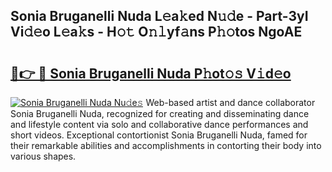 ## Sonia Bruganelli Nuda L𝚎a𝚔ed N𝚞𝚍e - Part-3yI Vi𝚍𝚎o L𝚎a𝚔s - H𝚘𝚝 O𝚗𝚕yf𝚊ns P𝚑𝚘tos NgoAE

# <h2><a href="http://kf1bctu.oniu.top/?m=Sonia+Bruganelli+Nuda">🔗👉 🔴 Sonia Bruganelli Nuda P𝚑ot𝚘𝚜 V𝚒d𝚎o</a></h2>

[![Sonia Bruganelli Nuda Nu𝚍e𝚜](https://i.imgur.com/0qMVB7G.gif)](http://kf1bctu.oniu.top/?m=Sonia+Bruganelli+Nuda)
Web-based artist and dance collaborator Sonia Bruganelli Nuda, recognized for creating and disseminating dance and lifestyle content via solo and collaborative dance performances and short videos. Exceptional contortionist Sonia Bruganelli Nuda, famed for their remarkable abilities and accomplishments in contorting their body into various shapes.  
